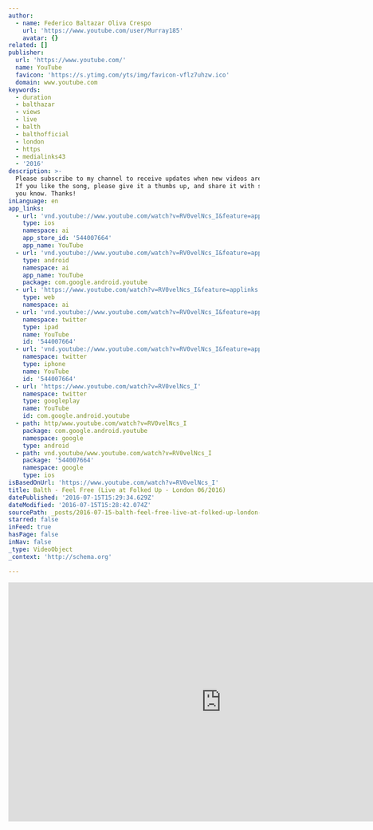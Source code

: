 ```yaml
---
author:
  - name: Federico Baltazar Oliva Crespo
    url: 'https://www.youtube.com/user/Murray185'
    avatar: {}
related: []
publisher:
  url: 'https://www.youtube.com/'
  name: YouTube
  favicon: 'https://s.ytimg.com/yts/img/favicon-vflz7uhzw.ico'
  domain: www.youtube.com
keywords:
  - duration
  - balthazar
  - views
  - live
  - balth
  - balthofficial
  - london
  - https
  - medialinks43
  - '2016'
description: >-
  Please subscribe to my channel to receive updates when new videos are posted,
  If you like the song, please give it a thumbs up, and share it with someone
  you know. Thanks!
inLanguage: en
app_links:
  - url: 'vnd.youtube://www.youtube.com/watch?v=RV0velNcs_I&feature=applinks'
    type: ios
    namespace: ai
    app_store_id: '544007664'
    app_name: YouTube
  - url: 'vnd.youtube://www.youtube.com/watch?v=RV0velNcs_I&feature=applinks'
    type: android
    namespace: ai
    app_name: YouTube
    package: com.google.android.youtube
  - url: 'https://www.youtube.com/watch?v=RV0velNcs_I&feature=applinks'
    type: web
    namespace: ai
  - url: 'vnd.youtube://www.youtube.com/watch?v=RV0velNcs_I&feature=applinks'
    namespace: twitter
    type: ipad
    name: YouTube
    id: '544007664'
  - url: 'vnd.youtube://www.youtube.com/watch?v=RV0velNcs_I&feature=applinks'
    namespace: twitter
    type: iphone
    name: YouTube
    id: '544007664'
  - url: 'https://www.youtube.com/watch?v=RV0velNcs_I'
    namespace: twitter
    type: googleplay
    name: YouTube
    id: com.google.android.youtube
  - path: http/www.youtube.com/watch?v=RV0velNcs_I
    package: com.google.android.youtube
    namespace: google
    type: android
  - path: vnd.youtube/www.youtube.com/watch?v=RV0velNcs_I
    package: '544007664'
    namespace: google
    type: ios
isBasedOnUrl: 'https://www.youtube.com/watch?v=RV0velNcs_I'
title: Balth - Feel Free (Live at Folked Up - London 06/2016)
datePublished: '2016-07-15T15:29:34.629Z'
dateModified: '2016-07-15T15:28:42.074Z'
sourcePath: _posts/2016-07-15-balth-feel-free-live-at-folked-up-london-062016.md
starred: false
inFeed: true
hasPage: false
inNav: false
_type: VideoObject
_context: 'http://schema.org'

---
```

<iframe src="https://cdn.embedly.com/widgets/media.html?src=https%3A%2F%2Fwww.youtube.com%2Fembed%2FRV0velNcs_I%3Ffeature%3Doembed&amp;url=http%3A%2F%2Fwww.youtube.com%2Fwatch%3Fv%3DRV0velNcs_I&amp;image=https%3A%2F%2Fi.ytimg.com%2Fvi%2FRV0velNcs_I%2Fhqdefault.jpg&amp;key=b7d04c9b404c499eba89ee7072e1c4f7&amp;type=text%2Fhtml&amp;schema=youtube" width="854" height="480" scrolling="no" frameborder="0" allowfullscreen="" style=""></iframe>
